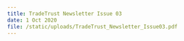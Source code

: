 ```yaml
---
title: TradeTrust Newsletter Issue 03
date: 1 Oct 2020
file: /static/uploads/TradeTrust_Newsletter_Issue03.pdf
---
```

